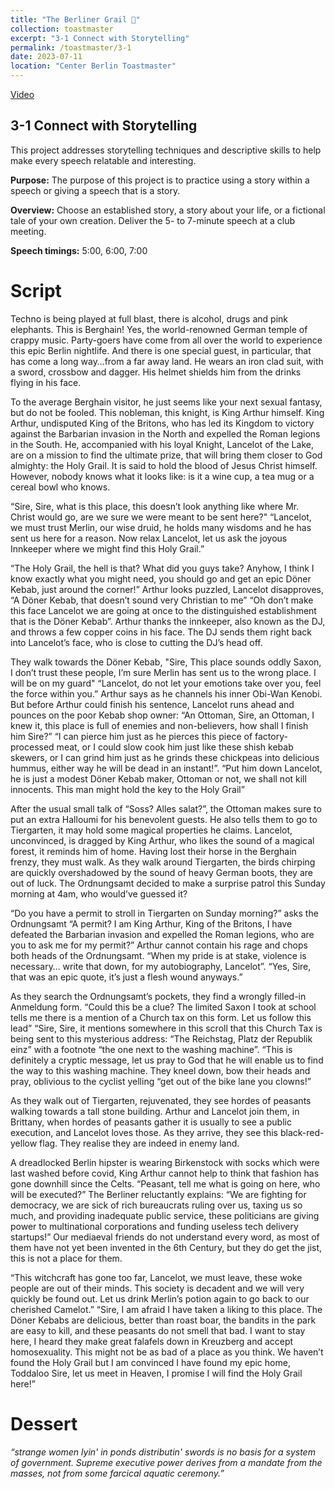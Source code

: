 ```yaml
---
title: "The Berliner Grail 🎠"
collection: toastmaster
excerpt: "3-1 Connect with Storytelling"
permalink: /toastmaster/3-1
date: 2023-07-11
location: "Center Berlin Toastmaster"
---
```


[Video](https://youtu.be/alv2W2c-q14)


## 3-1 Connect with Storytelling

This project addresses storytelling techniques and descriptive skills to help make every speech relatable and interesting.

**Purpose:** The purpose of this project is to practice using a story within a speech or giving a speech that is a story.

**Overview:** Choose an established story, a story about your life, or a fictional tale of your own creation. Deliver the 5- to 7-minute speech at a club meeting.

**Speech timings:** 5:00, 6:00, 7:00

# Script

Techno is being played at full blast, there is alcohol, drugs and pink elephants. This is Berghain! Yes, the world-renowned German temple of crappy music. Party-goers have come from all over the world to experience this epic Berlin nightlife. And there is one special guest, in particular, that has come a long way…from a far away land. He wears an iron clad suit, with a sword, crossbow and dagger. His helmet shields him from the drinks flying in his face.

To the average Berghain visitor, he just seems like your next sexual fantasy, but do not be fooled. This nobleman, this knight, is King Arthur himself. King Arthur, undisputed King of the Britons, who has led its Kingdom to victory against the Barbarian invasion in the North and expelled the Roman legions in the South. He, accompanied with his loyal Knight, Lancelot of the Lake, are on a mission to find the ultimate prize, that will bring them closer to God almighty: the Holy Grail. It is said to hold the blood of Jesus Christ himself. However, nobody knows what it looks like: is it a wine cup, a tea mug or a cereal bowl who knows. 

“Sire, Sire, what is this place, this doesn’t look anything like where Mr. Christ would go, are we sure we were meant to be sent here?" “Lancelot, we must trust Merlin, our wise druid, he holds many wisdoms and he has sent us here for a reason. Now relax Lancelot, let us ask the joyous Innkeeper where we might find this Holy Grail.”

“The Holy Grail, the hell is that? What did you guys take? Anyhow, I think I know exactly what you might need, you should go and get an epic Döner Kebab, just around the corner!” Arthur looks puzzled, Lancelot disapproves, “A Döner Kebab, that doesn’t sound very Christian to me” “Oh don’t make this face Lancelot we are going at once to the distinguished establishment that is the Döner Kebab”. Arthur thanks the innkeeper, also known as the DJ, and throws a few copper coins in his face. The DJ sends them right back into Lancelot’s face, who is close to cutting the DJ’s head off.

They walk towards the Döner Kebab, "Sire, This place sounds oddly Saxon, I don’t trust these people, I’m sure Merlin has sent us to the wrong place. I will be on my guard" “Lancelot, do not let your emotions take over you, feel the force within you.” Arthur says as he channels his inner Obi-Wan Kenobi. But before Arthur could finish his sentence, Lancelot runs ahead and pounces on the poor Kebab shop owner: “An Ottoman, Sire, an Ottoman, I knew it, this place is full of enemies and non-believers, how shall I finish him Sire?” “I can pierce him just as he pierces this piece of factory-processed meat, or I could slow cook him just like these shish kebab skewers, or I can grind him just as he grinds these chickpeas into delicious hummus, either way he will be dead in an instant!”. “Put him down Lancelot, he is just a modest Döner Kebab maker, Ottoman or not, we shall not kill innocents. This man might hold the key to the Holy Grail”

After the usual small talk of “Soss? Alles salat?”, the Ottoman makes sure to put an extra Halloumi for his benevolent guests. He also tells them to go to Tiergarten, it may hold some magical properties he claims. Lancelot, unconvinced, is dragged by King Arthur, who likes the sound of a magical forest, it reminds him of home. Having lost their horse in the Berghain frenzy, they must walk. As they walk around Tiergarten, the birds chirping are quickly overshadowed by the sound of heavy German boots, they are out of luck. The Ordnungsamt decided to make a surprise patrol this Sunday morning at 4am, who would’ve guessed it?

“Do you have a permit to stroll in Tiergarten on Sunday morning?” asks the Ordnungsamt “A permit? I am King Arthur, King of the Britons, I have defeated the Barbarian invasion and expelled the Roman legions, who are you to ask me for my permit?” Arthur cannot contain his rage and chops both heads of the Ordnungsamt. “When my pride is at stake, violence is necessary… write that down, for my autobiography, Lancelot”. “Yes, Sire, that was an epic quote, it’s just a flesh wound anyways.”

As they search the Ordnungsamt’s pockets, they find a wrongly filled-in Anmeldung form. “Could this be a clue? The limited Saxon I took at school tells me there is a mention of a Church tax on this form. Let us follow this lead” “Sire, Sire, it mentions somewhere in this scroll that this Church Tax is being sent to this mysterious address: “The Reichstag, Platz der Republik einz” with a footnote “the one next to the washing machine”. “This is definitely a cryptic message, let us pray to God that he will enable us to find the way to this washing machine. They kneel down, bow their heads and pray, oblivious to the cyclist yelling “get out of the bike lane you clowns!”

As they walk out of Tiergarten, rejuvenated, they see hordes of peasants walking towards a tall stone building. Arthur and Lancelot join them, in Brittany, when hordes of peasants gather it is usually to see a public execution, and Lancelot loves those. As they arrive, they see this black-red-yellow flag. They realise they are indeed in enemy land.

A dreadlocked Berlin hipster is wearing Birkenstock with socks which were last washed before covid, King Arthur cannot help to think that fashion has gone downhill since the Celts. “Peasant, tell me what is going on here, who will be executed?” The Berliner reluctantly explains: “We are fighting for democracy, we are sick of rich bureaucrats ruling over us, taxing us so much, and providing inadequate public service, these politicians are giving power to multinational corporations and funding useless tech delivery startups!” Our mediaeval friends do not understand every word, as most of them have not yet been invented in the 6th Century, but they do get the jist, this is not a place for them.

“This witchcraft has gone too far, Lancelot, we must leave, these woke people are out of their minds. This society is decadent and we will very quickly be found out. Let us drink Merlin’s potion again to go back to our cherished Camelot.” “Sire, I am afraid I have taken a liking to this place. The Döner Kebabs are delicious, better than roast boar, the bandits in the park are easy to kill, and these peasants do not smell that bad. I want to stay here, I heard they make great falafels down in Kreuzberg and accept homosexuality. This might not be as bad of a place as you think. We haven’t found the Holy Grail but I am convinced I have found my epic home, Toddaloo Sire, let us meet in Heaven, I promise I will find the Holy Grail here!” 


# Dessert

*“strange women lyin' in ponds distributin' swords is no basis for a system of government. Supreme executive power derives from a mandate from the masses, not from some farcical aquatic ceremony.”*
